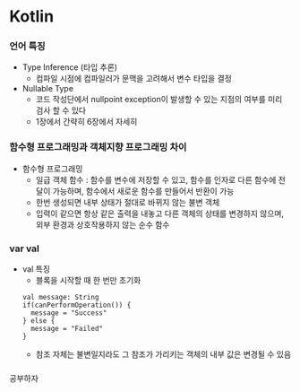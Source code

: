 # Kotlin

### 언어 특징
* Type Inference (타입 추론)
  * 컴파일 시점에 컴파일러가 문맥을 고려해서 변수 타입을 결정
* Nullable Type
  * 코드 작성단에서 nullpoint exception이 발생할 수 있는 지점의 여부를 미리 검사 할 수 있다
  * 1장에서 간략히 6장에서 자세히

### 함수형 프로그래밍과 객체지향 프로그래밍 차이
* 함수형 프로그래밍
  * 일급 객체 함수 : 함수를 변수에 저장할 수 있고, 함수를 인자로 다른 함수에 전달이 가능하며, 함수에서 새로운 함수를 만들어서 반환이 가능
  * 한번 생성되면 내부 상태가 절대로 바뀌지 않는 불변 객체
  * 입력이 같으면 항상 같은 출력을 내놓고 다른 객체의 상태를 변경하지 않으며, 외부 환경과 상호작용하지 않는 순수 함수

### var val
* val 특징
  * 블록을 시작할 때 한 번만 초기화
  ```
  val message: String
  if(canPerformOperation()) {
    message = "Success"
  } else {
    message = "Failed"
  }
  ```
  * 참조 자체는 불변일지라도 그 참조가 가리키는 객체의 내부 값은 변경될 수 있음
  
###
공부하자
